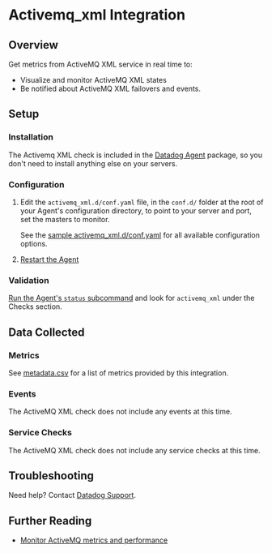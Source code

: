 # Activemq_xml Integration

## Overview

Get metrics from ActiveMQ XML service in real time to:

* Visualize and monitor ActiveMQ XML states
* Be notified about ActiveMQ XML failovers and events.

## Setup
### Installation

The Activemq XML check is included in the [Datadog Agent][1] package, so you don't need to install anything else on your servers.

### Configuration

1. Edit the `activemq_xml.d/conf.yaml` file, in the `conf.d/` folder at the root of your Agent's configuration directory, to point to your server and port, set the masters to monitor.

    See the [sample activemq_xml.d/conf.yaml][2] for all available configuration options.

2. [Restart the Agent][7]

### Validation

[Run the Agent's `status` subcommand][3] and look for `activemq_xml` under the Checks section.

## Data Collected
### Metrics
See [metadata.csv][4] for a list of metrics provided by this integration.

### Events
The ActiveMQ XML check does not include any events at this time.

### Service Checks
The ActiveMQ XML check does not include any service checks at this time.

## Troubleshooting
Need help? Contact [Datadog Support][5].

## Further Reading

* [Monitor ActiveMQ metrics and performance][6]


[1]: https://app.datadoghq.com/account/settings#agent
[2]: https://github.com/DataDog/integrations-core/blob/master/activemq_xml/datadog_checks/activemq_xml/data/conf.yaml.example
[3]: https://docs.datadoghq.com/agent/faq/agent-commands/#agent-status-and-information
[4]: https://github.com/DataDog/integrations-core/blob/master/activemq_xml/metadata.csv
[5]: https://docs.datadoghq.com/help/
[6]: https://www.datadoghq.com/blog/monitor-activemq-metrics-performance/
[7]: https://docs.datadoghq.com/agent/faq/agent-commands/#start-stop-restart-the-agent
[8]: https://github.com/DataDog/integrations-core/blob/master/docs/index.md
